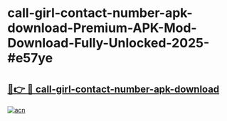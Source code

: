 # call-girl-contact-number-apk-download-Premium-APK-Mod-Download-Fully-Unlocked-2025-#e57ye

# <h2><a href="https://bedroomkl.my?title=call-girl-contact-number-apk-download&ref=1AP">🔗👉 🔴 call-girl-contact-number-apk-download</a></h2>

[![acn](https://github.com/user-attachments/assets/0f9c940e-d8b0-45ae-aac7-cd30a18b3e1c)](https://bedroomkl.my?title=call-girl-contact-number-apk-download&ref=1AP)

